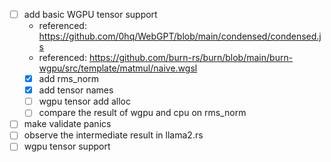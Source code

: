 - [ ] add basic WGPU tensor support
  - referenced: https://github.com/0hq/WebGPT/blob/main/condensed/condensed.js
  - referenced: https://github.com/burn-rs/burn/blob/main/burn-wgpu/src/template/matmul/naive.wgsl
  - [x] add rms_norm
  - [x] add tensor names
  - [ ] wgpu tensor add alloc
  - [ ] compare the result of wgpu and cpu on rms_norm
- [ ] make validate panics
- [ ] observe the intermediate result in llama2.rs
- [ ] wgpu tensor support
